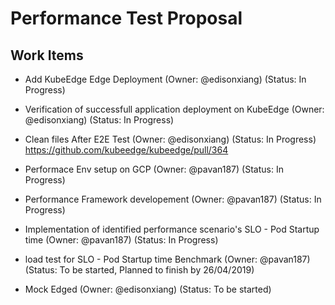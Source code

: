 # Performance Test Proposal

## Work Items
* Add KubeEdge Edge Deployment (Owner: @edisonxiang) (Status: In Progress)
* Verification of successfull application deployment on KubeEdge (Owner: @edisonxiang) (Status: In Progress)
* Clean files After E2E Test (Owner: @edisonxiang) (Status: In Progress)
  https://github.com/kubeedge/kubeedge/pull/364
  
  
* Performace Env setup on GCP  (Owner: @pavan187) (Status: In Progress)
* Performance Framework developement (Owner: @pavan187) (Status: In Progress)
* Implementation of identified performance scenario's SLO - Pod Startup time (Owner: @pavan187) (Status: In Progress)
* load test for SLO - Pod Startup time Benchmark (Owner: @pavan187) (Status: To be started, Planned to finish by 26/04/2019)
* Mock Edged (Owner: @edisonxiang) (Status: To be started)

